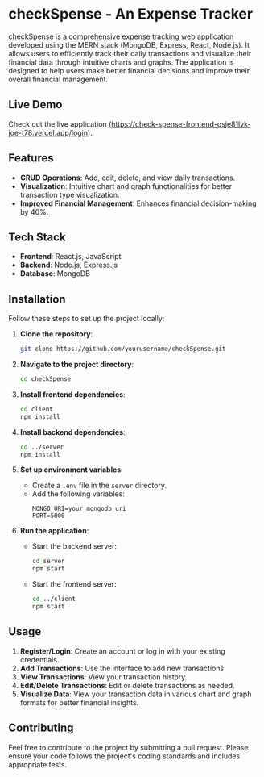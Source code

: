 # checkSpense - An Expense Tracker

checkSpense is a comprehensive expense tracking web application developed using the MERN stack (MongoDB, Express, React, Node.js). It allows users to efficiently track their daily transactions and visualize their financial data through intuitive charts and graphs. The application is designed to help users make better financial decisions and improve their overall financial management.

## Live Demo

Check out the live application (https://check-spense-frontend-qsje81lvk-joe-t78.vercel.app/login).

## Features

- **CRUD Operations**: Add, edit, delete, and view daily transactions.
- **Visualization**: Intuitive chart and graph functionalities for better transaction type visualization.
- **Improved Financial Management**: Enhances financial decision-making by 40%.

## Tech Stack

- **Frontend**: React.js, JavaScript
- **Backend**: Node.js, Express.js
- **Database**: MongoDB

## Installation

Follow these steps to set up the project locally:

1. **Clone the repository**:
    ```bash
    git clone https://github.com/yourusername/checkSpense.git
    ```

2. **Navigate to the project directory**:
    ```bash
    cd checkSpense
    ```

3. **Install frontend dependencies**:
    ```bash
    cd client
    npm install
    ```

4. **Install backend dependencies**:
    ```bash
    cd ../server
    npm install
    ```

5. **Set up environment variables**:
    - Create a `.env` file in the `server` directory.
    - Add the following variables:
      ```plaintext
      MONGO_URI=your_mongodb_uri
      PORT=5000
      ```

6. **Run the application**:
    - Start the backend server:
      ```bash
      cd server
      npm start
      ```

    - Start the frontend server:
      ```bash
      cd ../client
      npm start
      ```

## Usage

1. **Register/Login**: Create an account or log in with your existing credentials.
2. **Add Transactions**: Use the interface to add new transactions.
3. **View Transactions**: View your transaction history.
4. **Edit/Delete Transactions**: Edit or delete transactions as needed.
5. **Visualize Data**: View your transaction data in various chart and graph formats for better financial insights.

## Contributing

Feel free to contribute to the project by submitting a pull request. Please ensure your code follows the project's coding standards and includes appropriate tests.


